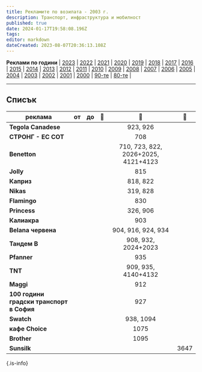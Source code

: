 ```yaml
---
title: Рекламите по возилата - 2003 г.
description: Транспорт, инфраструктура и мобилност
published: true
date: 2024-01-17T19:58:08.196Z
tags: 
editor: markdown
dateCreated: 2023-08-07T20:36:13.108Z
---
```


**Реклами по години** | [2023](/bg/identity/advertisements-2023) | [2022](/bg/identity/advertisements-2022) | [2021](/bg/identity/advertisements-2021) | [2020](/bg/identity/advertisements-2020) | [2019](/bg/identity/advertisements-2019) | [2018](/bg/identity/advertisements-2018) | [2017](/bg/identity/advertisements-2017) | [2016](/bg/identity/advertisements-2016) | [2015](/bg/identity/advertisements-2015) | [2014](/bg/identity/advertisements-2014) | [2013](/bg/identity/advertisements-2013) | [2012](/bg/identity/advertisements-2012) | [2011](/bg/identity/advertisements-2011) | [2010](/bg/identity/advertisements-2010) | [2009](/bg/identity/advertisements-2009) | [2008](/bg/identity/advertisements-2008) | [2007](/bg/identity/advertisements-2007) | [2006](/bg/identity/advertisements-2006) | [2005](/bg/identity/advertisements-2005) | [2004](/bg/identity/advertisements-2004) | [2003](/bg/identity/advertisements-2003) | [2002](/bg/identity/advertisements-2002) | [2001](/bg/identity/advertisements-2001) | [2000](/bg/identity/advertisements-2000) | [90-те](/bg/identity/advertisements-90te) |  [80-те](/bg/identity/advertisements-80te) |

---

## Списък
|реклама| от |  до |    :train:   |    :trolleybus:   |   :bus:  |
|---|:---:|:---:|:---:|:---:|:---:|
| **Tegola Canadese** | | |  | 923, 926 |   | 
| **СТРОНГ - ЕС СОТ** | | |  | 708 |   | 
| **Benetton** | | |  | 710, 723, 822, 2026+2025, 4121+4123 |   |
| **Jolly** | | |  | 815 |   |
| **Каприз** | | |  | 818, 822 |   |
| **Nikas** | | |  | 319, 828 |   |
| **Flamingo** | | |  | 830 |   |
| **Princess** | | |  | 326, 906 |   |
| **Калиакра** | | |  | 903 |   |
| **Belana червена** | | |  | 904, 916, 924, 934 |   |
| **Тандем В** | | |  | 908, 932, 2024+2023 |   |
| **Pfanner** | | |  | 935 |   |
| **TNT** | | |  | 909, 935, 4140+4132 |   |
| **Maggi** | | |  | 912 |   |
| **100 години градски транспорт в София** | | |  | 927 |   |
| **Swatch** | | |  | 938, 1094 |   |
| **кафе Choice** | | |  | 1075 |   |
| **Brother** | | |  | 1095 |   |
| **Sunsilk** | | |  |  | 3647   |
{.is-info}
 
